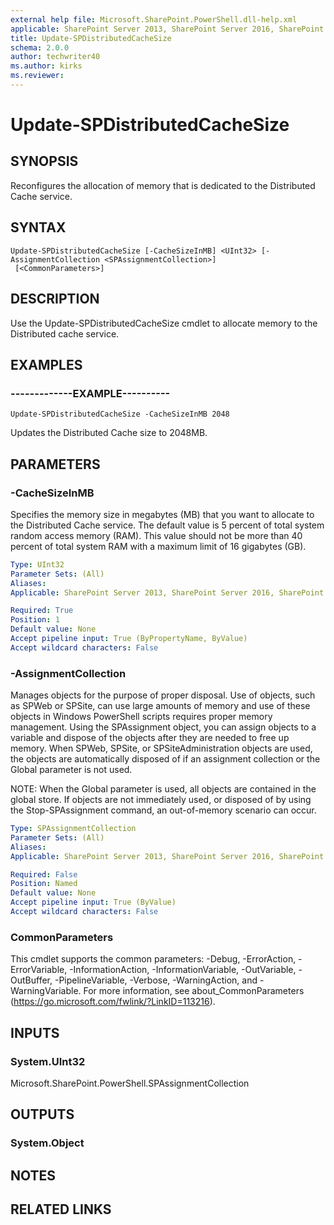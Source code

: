 ```yaml
---
external help file: Microsoft.SharePoint.PowerShell.dll-help.xml
applicable: SharePoint Server 2013, SharePoint Server 2016, SharePoint Server 2019
title: Update-SPDistributedCacheSize
schema: 2.0.0
author: techwriter40
ms.author: kirks
ms.reviewer:
---
```


# Update-SPDistributedCacheSize

## SYNOPSIS
Reconfigures the allocation of memory that is dedicated to the Distributed Cache service.

## SYNTAX

```
Update-SPDistributedCacheSize [-CacheSizeInMB] <UInt32> [-AssignmentCollection <SPAssignmentCollection>]
 [<CommonParameters>]
```

## DESCRIPTION
Use the Update-SPDistributedCacheSize cmdlet to allocate memory to the Distributed cache service.

## EXAMPLES

### -------------EXAMPLE----------
```
Update-SPDistributedCacheSize -CacheSizeInMB 2048
```

Updates the Distributed Cache size to 2048MB.


## PARAMETERS

### -CacheSizeInMB
Specifies the memory size in megabytes (MB) that you want to allocate to the Distributed Cache service. The default value is 5 percent of total system random access memory (RAM). This value should not be more than 40 percent of total system RAM with a maximum limit of 16 gigabytes (GB).


```yaml
Type: UInt32
Parameter Sets: (All)
Aliases: 
Applicable: SharePoint Server 2013, SharePoint Server 2016, SharePoint Server 2019

Required: True
Position: 1
Default value: None
Accept pipeline input: True (ByPropertyName, ByValue)
Accept wildcard characters: False
```

### -AssignmentCollection
Manages objects for the purpose of proper disposal. Use of objects, such as SPWeb or SPSite, can use large amounts of memory and use of these objects in Windows PowerShell scripts requires proper memory management. Using the SPAssignment object, you can assign objects to a variable and dispose of the objects after they are needed to free up memory. When SPWeb, SPSite, or SPSiteAdministration objects are used, the objects are automatically disposed of if an assignment collection or the Global parameter is not used.

NOTE: When the Global parameter is used, all objects are contained in the global store. If objects are not immediately used, or disposed of by using the Stop-SPAssignment command, an out-of-memory scenario can occur.

```yaml
Type: SPAssignmentCollection
Parameter Sets: (All)
Aliases: 
Applicable: SharePoint Server 2013, SharePoint Server 2016, SharePoint Server 2019

Required: False
Position: Named
Default value: None
Accept pipeline input: True (ByValue)
Accept wildcard characters: False
```

### CommonParameters
This cmdlet supports the common parameters: -Debug, -ErrorAction, -ErrorVariable, -InformationAction, -InformationVariable, -OutVariable, -OutBuffer, -PipelineVariable, -Verbose, -WarningAction, and -WarningVariable. For more information, see about_CommonParameters (https://go.microsoft.com/fwlink/?LinkID=113216).

## INPUTS

### System.UInt32
Microsoft.SharePoint.PowerShell.SPAssignmentCollection

## OUTPUTS

### System.Object

## NOTES

## RELATED LINKS
